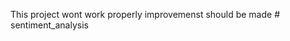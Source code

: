This project wont work properly improvemenst should be made
#   s e n t i m e n t _ a n a l y s i s  
 